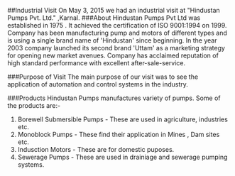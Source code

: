 ##Industrial Visit
On May 3, 2015 we had  an industrial visit at "Hindustan Pumps Pvt. Ltd." ,Karnal.
###About
Hindustan Pumps Pvt Ltd was established in 1975 . It achieved the certification of ISO 9001:1994  on 1999. Company has been manufacturing pump and motors of different types and is using a single brand name of 'Hindustan' since beginning. In the year 2003 company launched its second brand 'Uttam' as a marketing strategy for opening new market avenues. Company has acclaimed reputation of high standard performance with excellent after-sale-service.

###Purpose of Visit
The main purpose of our visit was to see the application of automation and control systems in the industry.

###Products
Hindustan Pumps manufactures variety of pumps. Some of the products are:-
  1. Borewell Submersible Pumps - These are used in agriculture, industries etc.
  2. Monoblock Pumps - These find their application in Mines , Dam sites etc.
  3. Indusction Motors - These are for domestic puposes.
  4. Sewerage Pumps - These are used in drainiage and sewerage pumping systems.




